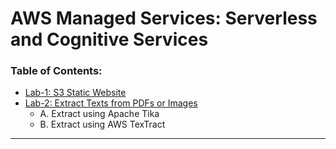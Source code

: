 # AWS Managed Services: Serverless and Cognitive Services

### Table of Contents:
<!-- TOC -->
- [Lab-1: S3 Static Website](/week-3/s3-static-site/s3-static-site.md)
- [Lab-2: Extract Texts from PDFs or Images](/week-3/extractors/extractors.md)
    - A. Extract using Apache Tika 
    - B. Extract using AWS TexTract
---

